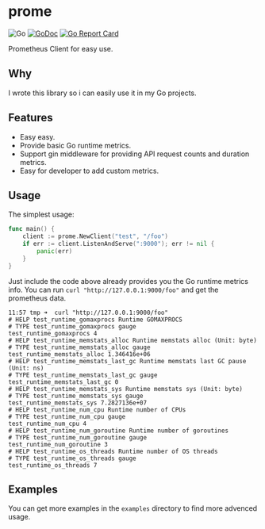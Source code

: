 # prome

![Go](https://github.com/alfred-zhong/prome/workflows/Go/badge.svg?branch=master) [![GoDoc](https://godoc.org/github.com/alfred-zhong/prome?status.svg)](https://pkg.go.dev/github.com/alfred-zhong/prome) [![Go Report Card](https://goreportcard.com/badge/github.com/alfred-zhong/prome)](https://goreportcard.com/report/github.com/alfred-zhong/prome)

Prometheus Client for easy use.

## Why

I wrote this library so i can easily use it in my Go projects.

## Features

* Easy easy.
* Provide basic Go runtime metrics.
* Support gin middleware for providing API request counts and duration metrics.
* Easy for developer to add custom metrics.

## Usage

The simplest usage:

```go
func main() {
	client := prome.NewClient("test", "/foo")
	if err := client.ListenAndServe(":9000"); err != nil {
		panic(err)
	}
}
```

Just include the code above already provides you the Go runtime metrics info. You can run `curl "http://127.0.0.1:9000/foo"` and get the prometheus data.

```
11:57 tmp ➜  curl "http://127.0.0.1:9000/foo"
# HELP test_runtime_gomaxprocs Runtime GOMAXPROCS
# TYPE test_runtime_gomaxprocs gauge
test_runtime_gomaxprocs 4
# HELP test_runtime_memstats_alloc Runtime memstats alloc (Unit: byte)
# TYPE test_runtime_memstats_alloc gauge
test_runtime_memstats_alloc 1.346416e+06
# HELP test_runtime_memstats_last_gc Runtime memstats last GC pause (Unit: ns)
# TYPE test_runtime_memstats_last_gc gauge
test_runtime_memstats_last_gc 0
# HELP test_runtime_memstats_sys Runtime memstats sys (Unit: byte)
# TYPE test_runtime_memstats_sys gauge
test_runtime_memstats_sys 7.2827136e+07
# HELP test_runtime_num_cpu Runtime number of CPUs
# TYPE test_runtime_num_cpu gauge
test_runtime_num_cpu 4
# HELP test_runtime_num_goroutine Runtime number of goroutines
# TYPE test_runtime_num_goroutine gauge
test_runtime_num_goroutine 3
# HELP test_runtime_os_threads Runtime number of OS threads
# TYPE test_runtime_os_threads gauge
test_runtime_os_threads 7
```

## Examples

You can get more examples in the `examples` directory to find more advenced usage.
